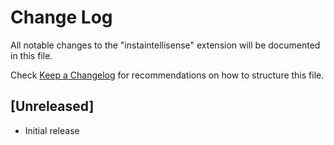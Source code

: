 # Change Log

All notable changes to the "instaintellisense" extension will be documented in this file.

Check [Keep a Changelog](http://keepachangelog.com/) for recommendations on how to structure this file.

## [Unreleased]

- Initial release